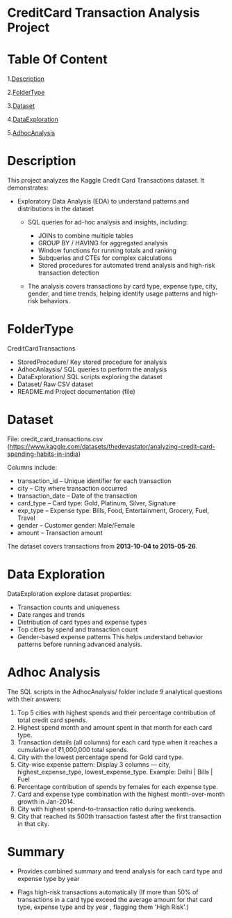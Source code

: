# **CreditCard Transaction Analysis Project** #
# Table Of Content  #
1.[Description](#Descrption)

2.[FolderType](#FolderType)

3.[Dataset](#Dataset)

4.[DataExploration](#DataExploration)

5.[AdhocAnalysis](#AdhocAnalysis)

 # **Description** #
 
This project analyzes the Kaggle Credit Card Transactions dataset. It demonstrates:
- Exploratory Data Analysis (EDA) to understand patterns and distributions in the dataset
  
     - SQL queries for ad-hoc analysis and insights, including:
       
        - JOINs to combine multiple tables
        - GROUP BY / HAVING for aggregated analysis
        - Window functions for running totals and ranking
        - Subqueries and CTEs for complex calculations
        - Stored procedures for automated trend analysis and high-risk transaction detection
          
    - The analysis covers transactions by card type, expense type, city, gender, and time trends, helping identify usage patterns and high-risk behaviors.
 
 # **FolderType** #
  
CreditCardTransactions
 - StoredProcedure/  Key stored procedure for analysis
 - AdhocAnlaysis/ SQL queries to perform the analysis
 - DataExploration/  SQL scripts exploring the dataset
 - Dataset/ Raw CSV dataset
 - README.md  Project documentation  (file)

# **Dataset** #
File: credit_card_transactions.csv (https://www.kaggle.com/datasets/thedevastator/analyzing-credit-card-spending-habits-in-india)

Columns include:
- transaction_id – Unique identifier for each transaction
- city – City where transaction occurred
- transaction_date – Date of the transaction
- card_type – Card type: Gold, Platinum, Silver, Signature
- exp_type – Expense type: Bills, Food, Entertainment, Grocery, Fuel, Travel
- gender – Customer gender: Male/Female
- amount – Transaction amount
  
The dataset covers transactions from **2013-10-04 to 2015-05-26**.

# **Data Exploration** #

  DataExploration explore dataset properties:

- Transaction counts and uniqueness
- Date ranges and trends
- Distribution of card types and expense types
- Top cities by spend and transaction count
- Gender-based expense patterns
This helps understand behavior patterns before running advanced analysis.

# **Adhoc Analysis** #

The SQL scripts in the AdhocAnalysis/ folder include 9 analytical questions with their answers:


1. Top 5 cities with highest spends and their percentage contribution of total credit card spends.
2. Highest spend month and amount spent in that month for each card type.
3. Transaction details (all columns) for each card type when it reaches a cumulative of ₹1,000,000 total spends.
4. City with the lowest percentage spend for Gold card type.
5. City-wise expense pattern: Display 3 columns — city, highest_expense_type, lowest_expense_type.
   Example: Delhi | Bills | Fuel
6. Percentage contribution of spends by females for each expense type.
7. Card and expense type combination with the highest month-over-month growth in Jan-2014.
8. City with highest spend-to-transaction ratio during weekends.
9. City that reached its 500th transaction fastest after the first transaction in that city.

# **Summary** #

- Provides combined summary and trend analysis for each card type and expense type by year
  
- Flags high-risk transactions automatically (If more than 50% of transactions in a card type exceed the average amount for that card type, expense type and by year ,    flagging them 'High Risk'.)


  



